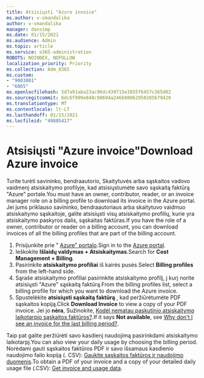 ```yaml
---
title: Atsisiųsti "Azure invoice"
ms.author: v-smandalika
author: v-smandalika
manager: dansimp
ms.date: 01/15/2021
ms.audience: Admin
ms.topic: article
ms.service: o365-administration
ROBOTS: NOINDEX, NOFOLLOW
localization_priority: Priority
ms.collection: Adm_O365
ms.custom:
- "9003801"
- "6865"
ms.openlocfilehash: 5d7a91aba23ac96dc439715e3855f6457c365d02
ms.sourcegitcommit: 6dc6f999e840c90694a246b90062950205679420
ms.translationtype: MT
ms.contentlocale: lt-LT
ms.lasthandoff: 01/15/2021
ms.locfileid: "49885417"
---
```

# <a name="download-azure-invoice"></a><span data-ttu-id="82132-102">Atsisiųsti "Azure invoice"</span><span class="sxs-lookup"><span data-stu-id="82132-102">Download Azure invoice</span></span>

<span data-ttu-id="82132-103">Turite turėti savininko, bendraautorio, Skaitytuvės arba sąskaitos vadovo vaidmenį atsiskaitymo profilyje, kad atsisiųstumėte savo sąskaitą faktūrą "Azure" portale.</span><span class="sxs-lookup"><span data-stu-id="82132-103">You must have an owner, contributor, reader, or an invoice manager role on a billing profile to download its invoice in the Azure portal.</span></span> <span data-ttu-id="82132-104">Jei jums priklauso savininko, bendraautoriaus arba skaitytuvo vaidmuo atsiskaitymo sąskaitoje, galite atsisiųsti visų atsiskaitymo profilių, kurie yra atsiskaitymo paskyros dalis, sąskaitas faktūras.</span><span class="sxs-lookup"><span data-stu-id="82132-104">If you have the role of a owner, contributor or reader on a billing account, you can download invoices of all the billing profiles that are part of the billing account.</span></span>

1. <span data-ttu-id="82132-105">Prisijunkite prie " [Azure" portalo](https://portal.azure.com/).</span><span class="sxs-lookup"><span data-stu-id="82132-105">Sign in to the [Azure portal](https://portal.azure.com/).</span></span>
2. <span data-ttu-id="82132-106">Ieškokite **Išlaidų valdymas + Atsiskaitymas**.</span><span class="sxs-lookup"><span data-stu-id="82132-106">Search for **Cost Management + Billing**.</span></span>
3. <span data-ttu-id="82132-107">Pasirinkite **atsiskaitymo profiliai** iš kairės pusės.</span><span class="sxs-lookup"><span data-stu-id="82132-107">Select **Billing profiles** from the left-hand side.</span></span>
4. <span data-ttu-id="82132-108">Sąraše atsiskaitymo profiliai pasirinkite atsiskaitymo profilį, į kurį norite atsisiųsti "Azure" sąskaitą faktūrą.</span><span class="sxs-lookup"><span data-stu-id="82132-108">From the billing profiles list, select a billing profile for which you want to download the Azure invoice.</span></span>
5. <span data-ttu-id="82132-109">Spustelėkite **atsisiųsti sąskaitą faktūrą** , kad peržiūrėtumėte PDF sąskaitos kopiją.</span><span class="sxs-lookup"><span data-stu-id="82132-109">Click **Download Invoice** to view a copy of your PDF invoice.</span></span> <span data-ttu-id="82132-110">Jei jo **nėra**, Sužinokite, [Kodėl nematau paskutinio atsiskaitymo laikotarpio sąskaitos faktūros?](https://docs.microsoft.com/azure/cost-management-billing/manage/download-azure-invoice-daily-usage-date).</span><span class="sxs-lookup"><span data-stu-id="82132-110">If it says **Not available**, see [Why don't I see an invoice for the last billing period?](https://docs.microsoft.com/azure/cost-management-billing/manage/download-azure-invoice-daily-usage-date).</span></span>

<span data-ttu-id="82132-111">Taip pat galite peržiūrėti savo kasdienį naudojimą pasirinkdami atsiskaitymo laikotarpį.</span><span class="sxs-lookup"><span data-stu-id="82132-111">You can also view your daily usage by choosing the billing period.</span></span> <span data-ttu-id="82132-112">Norėdami gauti sąskaitos faktūros PDF ir savo išsamaus kasdienio naudojimo failo kopiją (. CSV): [Gaukite sąskaitos faktūros ir naudojimo duomenis](https://docs.microsoft.com/azure/cost-management-billing/manage/download-azure-invoice-daily-usage-date).</span><span class="sxs-lookup"><span data-stu-id="82132-112">To obtain a PDF of your invoice and a copy of your detailed daily usage file (.CSV): [Get invoice and usage data](https://docs.microsoft.com/azure/cost-management-billing/manage/download-azure-invoice-daily-usage-date).</span></span>